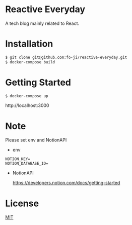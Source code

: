 # Reactive Everyday

A tech blog mainly related to React.

# Installation

```bash
$ git clone git@github.com:fo-ji/reactive-everyday.git
$ docker-compose build
```

# Getting Started

```bash
$ docker-compose up
```

http://localhost:3000

# Note

Please set env and NotionAPI

- env

```
NOTION_KEY=
NOTION_DATABASE_ID=
```

- NotionAPI

  https://developers.notion.com/docs/getting-started

# License

[MIT](https://en.wikipedia.org/wiki/MIT_License)
